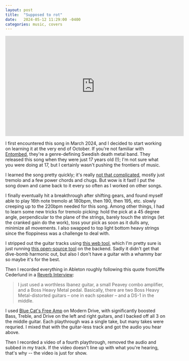 ```yaml
---
layout: post
title:  "Supposed to rot"
date:   2024-05-12 11:29:00 -0400
categories: music, covers
---
```


<iframe width="560" height="315" src="https://www.youtube-nocookie.com/embed/KVK3Xs1eAUo?si=4rWW_RgfQql14wr5" title="YouTube video player" frameborder="0" allow="accelerometer; autoplay; clipboard-write; encrypted-media; gyroscope; picture-in-picture; web-share" referrerpolicy="strict-origin-when-cross-origin" allowfullscreen></iframe>

I first encountered this song in March 2024, and I decided to start working on learning it at the very end of October. If you're not familiar with [Entombed](https://en.wikipedia.org/wiki/Entombed_(band)), they're a genre-defining Swedish death metal band. They released this song when they were just 17 years old (!); I'm not sure what you were doing at 17, but I certainly wasn't pushing the frontiers of music.

I learned the song pretty quickly; it's really [not that complicated](https://www.songsterr.com/a/wsa/entombed-supposed-to-rot-tab-s417712), mostly just tremolo and a few power chords and chugs. But wow is it fast! I put the song down and came back to it every so often as I worked on other songs.

I finally eventually hit a breakthrough after shifting gears, and found myself able to play 16th note tremolo at 180bpm, then 190, then 195, etc. slowly creeping up to the 220bpm needed for this song. Among other things, I had to learn some new tricks for tremolo picking: hold the pick at a 45 degree angle, perpendicular to the plane of the strings, barely touch the strings (let the cranked gain do the work), toss your pick as soon as it dulls any, minimize all movements. I also swapped to top light bottom heavy strings since the floppiness was a challenge to deal with.

I stripped out the guitar tracks using [this web tool](https://vocalremover.org/splitter-ai), which I'm pretty sure is just running [this open-source tool](https://github.com/adefossez/demucs) on the backend. Sadly it didn't get that dive-bomb harmonic out, but also I don't have a guitar with a whammy bar so maybe it's for the best.

Then I recorded everything in Ableton roughly following this quote fromUffe Cederlund in a [Reverb Interview](https://reverb.com/news/story-hm2-dark-side-boss):

> I just used a worthless Ibanez guitar, a small Peavey combo amplifier, and a Boss Heavy Metal pedal. Basically, there are two Boss Heavy Metal-distorted guitars – one in each speaker – and a DS-1 in the middle.

I used [Blue Cat's Free Amp](https://www.bluecataudio.com/Products/Product_FreeAmp/) on Modern Drive, with significantly boosted Bass, Treble, and Drive on the left and right guitars, and I backed off all 3 on the middle guitar. Each playthrough was a single take, but many takes were requried. I mixed that with the guitar-less track and got the audio you hear above.

Then I recorded a video of a fourth playthrough, removed the audio and subbed in my track. If the video doesn't line up with what you're hearing, that's why -- the video is just for show.